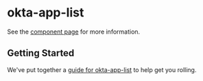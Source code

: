 okta-app-list
================

See the [component page](http://shawndrape.github.io/okta-app-list) for more information.

## Getting Started

We've put together a [guide for okta-app-list](http://www.polymer-project.org/docs/start/reusableelements.html) to help get you rolling.
